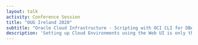 ```yaml
---
layout: talk
activity: Conference Session
title: "OUG Ireland 2020"
subtitle: "Oracle Cloud Infrastructure - Scripting with OCI CLI for DBAs"
description: 'Setting up Cloud Environments using the Web UI is only the second best option. The method of choice is Scripting. While HashiCorps Terraform has become the lingua franca for defining large setups, it appears to be a bit unwieldy for small changes. Oracle provides the OCI Command Line Interface (CLI) as OpenSource on GitHub, which is ideal for those small changes. This talk introduces to Scripting with the OCI CLI. It walks through the process of setting it up. A quick orientation is followed by a deep dive in the command line and JSON Parameters. Tips and Tricks as well as common caveats an how to avoid them lead to the conclusion. The presentation contains a live demo. All Demos are available for download.'
---
```

